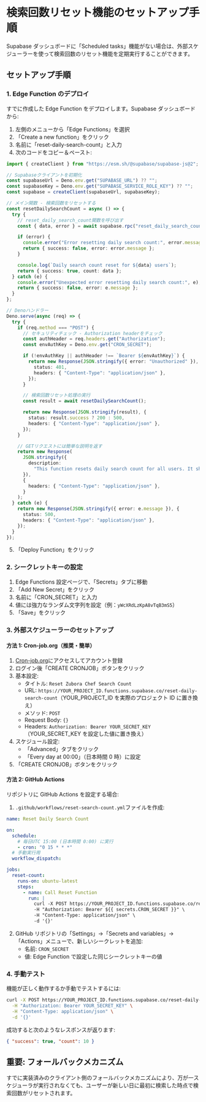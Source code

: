 # 検索回数リセット機能のセットアップ手順

Supabase ダッシュボードに「Scheduled tasks」機能がない場合は、外部スケジューラーを使って検索回数のリセット機能を定期実行することができます。

## セットアップ手順

### 1. Edge Function のデプロイ

すでに作成した Edge Function をデプロイします。Supabase ダッシュボードから:

1. 左側のメニューから「Edge Functions」を選択
2. 「Create a new function」をクリック
3. 名前に「reset-daily-search-count」と入力
4. 次のコードをコピー＆ペースト:

```typescript
import { createClient } from "https://esm.sh/@supabase/supabase-js@2";

// Supabaseクライアントを初期化
const supabaseUrl = Deno.env.get("SUPABASE_URL") ?? "";
const supabaseKey = Deno.env.get("SUPABASE_SERVICE_ROLE_KEY") ?? "";
const supabase = createClient(supabaseUrl, supabaseKey);

// メイン関数 - 検索回数をリセットする
const resetDailySearchCount = async () => {
  try {
    // reset_daily_search_count関数を呼び出す
    const { data, error } = await supabase.rpc("reset_daily_search_count");

    if (error) {
      console.error("Error resetting daily search count:", error.message);
      return { success: false, error: error.message };
    }

    console.log(`Daily search count reset for ${data} users`);
    return { success: true, count: data };
  } catch (e) {
    console.error("Unexpected error resetting daily search count:", e);
    return { success: false, error: e.message };
  }
};

// Denoハンドラー
Deno.serve(async (req) => {
  try {
    if (req.method === "POST") {
      // セキュリティチェック - Authorization headerをチェック
      const authHeader = req.headers.get("Authorization");
      const envAuthKey = Deno.env.get("CRON_SECRET");

      if (!envAuthKey || authHeader !== `Bearer ${envAuthKey}`) {
        return new Response(JSON.stringify({ error: "Unauthorized" }), {
          status: 401,
          headers: { "Content-Type": "application/json" },
        });
      }

      // 検索回数リセット処理の実行
      const result = await resetDailySearchCount();

      return new Response(JSON.stringify(result), {
        status: result.success ? 200 : 500,
        headers: { "Content-Type": "application/json" },
      });
    }

    // GETリクエストには簡単な説明を返す
    return new Response(
      JSON.stringify({
        description:
          "This function resets daily search count for all users. It should be called on a schedule.",
      }),
      {
        headers: { "Content-Type": "application/json" },
      }
    );
  } catch (e) {
    return new Response(JSON.stringify({ error: e.message }), {
      status: 500,
      headers: { "Content-Type": "application/json" },
    });
  }
});
```

5. 「Deploy Function」をクリック

### 2. シークレットキーの設定

1. Edge Functions 設定ページで、「Secrets」タブに移動
2. 「Add New Secret」をクリック
3. 名前に「CRON_SECRET」と入力
4. 値には強力なランダム文字列を設定（例：`yWcXRdLzKpA8vTqB3mS5`）
5. 「Save」をクリック

### 3. 外部スケジューラーのセットアップ

#### 方法 1: Cron-job.org（推奨・簡単）

1. [Cron-job.org](https://cron-job.org)にアクセスしてアカウント登録
2. ログイン後「CREATE CRONJOB」ボタンをクリック
3. 基本設定:
   - タイトル: `Reset Zubora Chef Search Count`
   - URL: `https://YOUR_PROJECT_ID.functions.supabase.co/reset-daily-search-count`（YOUR_PROJECT_ID を実際のプロジェクト ID に置き換え）
   - メソッド: `POST`
   - Request Body: `{}`
   - Headers: `Authorization: Bearer YOUR_SECRET_KEY`（YOUR_SECRET_KEY を設定した値に置き換え）
4. スケジュール設定:
   - 「Advanced」タブをクリック
   - 「Every day at 00:00」（日本時間 0 時）に設定
5. 「CREATE CRONJOB」ボタンをクリック

#### 方法 2: GitHub Actions

リポジトリに GitHub Actions を設定する場合:

1. `.github/workflows/reset-search-count.yml`ファイルを作成:

```yaml
name: Reset Daily Search Count

on:
  schedule:
    # 毎日UTC 15:00 (日本時間 0:00) に実行
    - cron: "0 15 * * *"
  # 手動実行用
  workflow_dispatch:

jobs:
  reset-count:
    runs-on: ubuntu-latest
    steps:
      - name: Call Reset Function
        run: |
          curl -X POST https://YOUR_PROJECT_ID.functions.supabase.co/reset-daily-search-count \
          -H "Authorization: Bearer ${{ secrets.CRON_SECRET }}" \
          -H "Content-Type: application/json" \
          -d '{}'
```

2. GitHub リポジトリの「Settings」→「Secrets and variables」→「Actions」メニューで、新しいシークレットを追加:
   - 名前: `CRON_SECRET`
   - 値: Edge Function で設定した同じシークレットキーの値

### 4. 手動テスト

機能が正しく動作するか手動でテストするには:

```bash
curl -X POST https://YOUR_PROJECT_ID.functions.supabase.co/reset-daily-search-count \
  -H "Authorization: Bearer YOUR_SECRET_KEY" \
  -H "Content-Type: application/json" \
  -d '{}'
```

成功すると次のようなレスポンスが返ります:

```json
{ "success": true, "count": 10 }
```

## 重要: フォールバックメカニズム

すでに実装済みのクライアント側のフォールバックメカニズムにより、万が一スケジューラが実行されなくても、ユーザーが新しい日に最初に検索した時点で検索回数がリセットされます。
